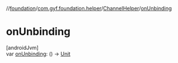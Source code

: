 //[foundation](../../../index.md)/[com.gyf.foundation.helper](../index.md)/[ChannelHelper](index.md)/[onUnbinding](on-unbinding.md)

# onUnbinding

[androidJvm]\
var [onUnbinding](on-unbinding.md): () -&gt; [Unit](https://kotlinlang.org/api/core/kotlin-stdlib/kotlin/-unit/index.html)